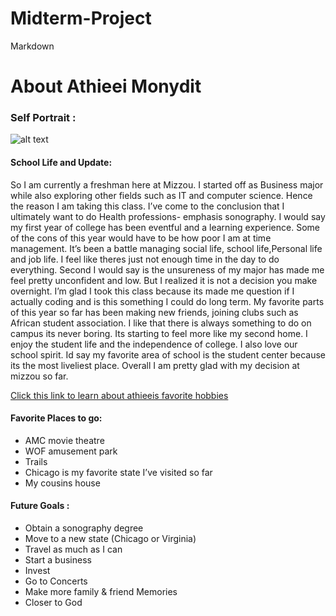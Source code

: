 # Midterm-Project
Markdown

# About Athieei Monydit
### Self Portrait :
![alt text](file:///Users/athieeiamonydit/Desktop/Screen%20Shot%202023-03-17%20at%2010.24.06%20PM.png)
#### School Life and Update:
So I am currently a freshman here at Mizzou. I started off as Business major while also exploring other fields such as IT and computer science. Hence the reason I am taking this class. I’ve come to the conclusion that I ultimately want to do Health professions- emphasis sonography. I would say my first year of college has been eventful and a learning experience. Some of the cons of this year would have to be how poor I am at time management. It’s been a battle managing social life, school life,Personal life and job life. I feel like theres just not enough time in the day to do everything. Second I would say is the unsureness of my major has made me feel pretty unconfident and low. But I realized it is not a decision you make overnight. I’m glad I took this class because its made me question if I actually coding and is this something I could do long term. My favorite parts of this year so far has been making new friends, joining clubs such as African student association. I like that there is always something to do on campus its never boring. Its starting to feel more like my second home. I enjoy the student life and the independence of college. I also love our school spirit. Id say my favorite area of school is the student center because its the most liveliest place. Overall I am pretty glad with my decision at mizzou so far. 


[Click this link to learn about athieeis favorite hobbies](favoritehobbies.md)



#### Favorite Places to go:
- AMC movie theatre 
- WOF amusement park
- Trails
- Chicago is my favorite state I’ve visited so far 
- My cousins house 
 

#### Future Goals :
- Obtain a sonography degree
- Move to a new state (Chicago or Virginia)
- Travel as much as I can
- Start a business
- Invest 
- Go to Concerts
- Make more family & friend Memories
- Closer to God

